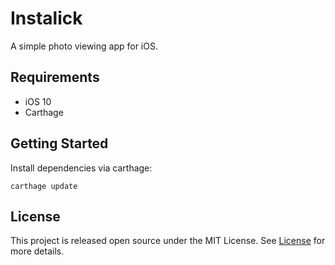 # Instalick
A simple photo viewing app for iOS.
## Requirements
* iOS 10
* Carthage
## Getting Started
Install dependencies via carthage:
```
carthage update
```
## License
This project is released open source under the MIT License. See [License](https://raw.githubusercontent.com/patrickmontalto/instalick/master/LICENSE) for more details.